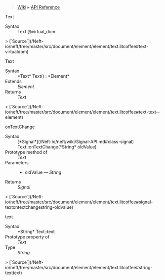 > [Wiki](Home) ▸ [API Reference](API-Reference)

Text
<dl><dt>Syntax</dt><dd>Text @virtual_dom</dd></dl>
> [`Source`](/Neft-io/neft/tree/master/src/document/element/element/text.litcoffee#text-virtualdom)

Text
<dl><dt>Syntax</dt><dd>*Text* Text() : *Element*</dd><dt>Extends</dt><dd><i>Element</i></dd><dt>Returns</dt><dd><i>Text</i></dd></dl>
> [`Source`](/Neft-io/neft/tree/master/src/document/element/element/text.litcoffee#text-text--element)

onTextChange
<dl><dt>Syntax</dt><dd>[*Signal*](/Neft-io/neft/wiki/Signal-API.md#class-signal) Text::onTextChange(*String* oldValue)</dd><dt>Prototype method of</dt><dd><i>Text</i></dd><dt>Parameters</dt><dd><ul><li>oldValue — <i>String</i></li></ul></dd><dt>Returns</dt><dd><i>Signal</i></dd></dl>
> [`Source`](/Neft-io/neft/tree/master/src/document/element/element/text.litcoffee#signal-textontextchangestring-oldvalue)

text
<dl><dt>Syntax</dt><dd>*String* Text::text</dd><dt>Prototype property of</dt><dd><i>Text</i></dd><dt>Type</dt><dd><i>String</i></dd></dl>
> [`Source`](/Neft-io/neft/tree/master/src/document/element/element/text.litcoffee#string-texttext)

